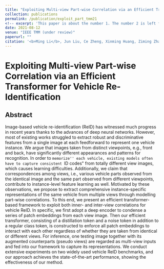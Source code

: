 ```yaml
---
title: "Exploiting Multi-view Part-wise Correlation via an Efficient Transformer for Vehicle Re-Identification"
collection: publications
permalink: /publication/exploit_part_tmm21
<!-- excerpt: 'This paper is about the number 1. The number 2 is left for future work.' -->
date: 2021-08-12
venue: "IEEE TMM (under review)"
paperurl: ""
citation: '<b>Ming Li</b>, Jun Liu, Ce Zheng, Xinming Huang, Ziming Zhang. "Exploiting Multi-view Part-wise Correlation via an Efficient Transformer for Vehicle Re-Identification". <i>IEEE TMM (under review)</i>. 2021.'
---
```

# Exploiting Multi-view Part-wise Correlation via an Efficient Transformer for Vehicle Re-Identification

## Abstract
Image-based vehicle re-identification (ReID) has witnessed much progress in recent years thanks to the advances of deep neural networks. However, most of existing works struggled to extract robust and discriminative features from a single image at each feedforward to represent one vehicle instance. We argue that images taken from distinct viewpoints, e.g., front and back, have significantly different appearances and  patterns for recognition. In order to ``memorize'' each vehicle, existing models often have to capture consistent ``ID codes" from totally different view images, which causes learning difficulties. Additionally, we claim that correspondences among views, i.e., various vehicle parts observed from the identical image and the same part observed from different viewpoints, contribute to instance-level feature learning as well. Motivated by these observations, we propose to extract comprehensive instance-specific representations of the same vehicle from multiple views  through modelling part-wise correlations. To this end, we present an efficient transformer-based framework to exploit both inner- and inter-view correlations for vehicle ReID. In specific, we first adopt a deep encoder to condense a series of patch embeddings from each view image. Then our efficient transformer, consisting of a distillation token and a noise token in addition to a regular class token, is constructed to enforce all patch embeddings to interact with each other regardless of whether they are taken from identical or different views. For inference, one testing image together with its augmented counterparts (pseudo views) are regarded as multi-view inputs and fed into our framework to capture its representations. We conduct extensive experiments on two widely used vehicle ReID benchmarks, and our approach achieves the state-of-the-art performance, showing the effectiveness of our method.
